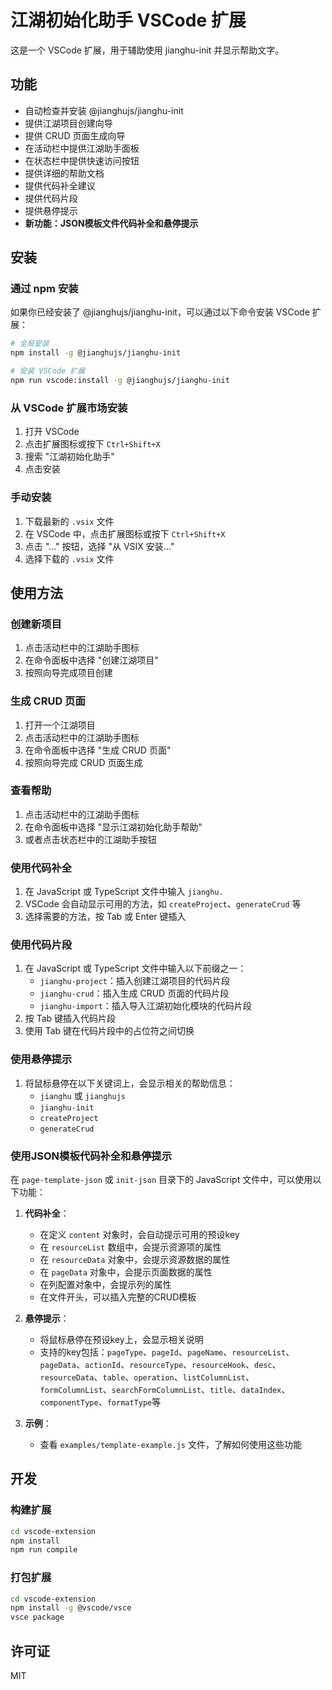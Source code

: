 # 江湖初始化助手 VSCode 扩展

这是一个 VSCode 扩展，用于辅助使用 jianghu-init 并显示帮助文字。

## 功能

- 自动检查并安装 @jianghujs/jianghu-init
- 提供江湖项目创建向导
- 提供 CRUD 页面生成向导
- 在活动栏中提供江湖助手面板
- 在状态栏中提供快速访问按钮
- 提供详细的帮助文档
- 提供代码补全建议
- 提供代码片段
- 提供悬停提示
- **新功能：JSON模板文件代码补全和悬停提示**

## 安装

### 通过 npm 安装

如果你已经安装了 @jianghujs/jianghu-init，可以通过以下命令安装 VSCode 扩展：

```bash
# 全局安装
npm install -g @jianghujs/jianghu-init

# 安装 VSCode 扩展
npm run vscode:install -g @jianghujs/jianghu-init
```

### 从 VSCode 扩展市场安装

1. 打开 VSCode
2. 点击扩展图标或按下 `Ctrl+Shift+X`
3. 搜索 "江湖初始化助手"
4. 点击安装

### 手动安装

1. 下载最新的 `.vsix` 文件
2. 在 VSCode 中，点击扩展图标或按下 `Ctrl+Shift+X`
3. 点击 "..." 按钮，选择 "从 VSIX 安装..."
4. 选择下载的 `.vsix` 文件

## 使用方法

### 创建新项目

1. 点击活动栏中的江湖助手图标
2. 在命令面板中选择 "创建江湖项目"
3. 按照向导完成项目创建

### 生成 CRUD 页面

1. 打开一个江湖项目
2. 点击活动栏中的江湖助手图标
3. 在命令面板中选择 "生成 CRUD 页面"
4. 按照向导完成 CRUD 页面生成

### 查看帮助

1. 点击活动栏中的江湖助手图标
2. 在命令面板中选择 "显示江湖初始化助手帮助"
3. 或者点击状态栏中的江湖助手按钮

### 使用代码补全

1. 在 JavaScript 或 TypeScript 文件中输入 `jianghu.`
2. VSCode 会自动显示可用的方法，如 `createProject`、`generateCrud` 等
3. 选择需要的方法，按 Tab 或 Enter 键插入

### 使用代码片段

1. 在 JavaScript 或 TypeScript 文件中输入以下前缀之一：
   - `jianghu-project`：插入创建江湖项目的代码片段
   - `jianghu-crud`：插入生成 CRUD 页面的代码片段
   - `jianghu-import`：插入导入江湖初始化模块的代码片段
2. 按 Tab 键插入代码片段
3. 使用 Tab 键在代码片段中的占位符之间切换

### 使用悬停提示

1. 将鼠标悬停在以下关键词上，会显示相关的帮助信息：
   - `jianghu` 或 `jianghujs`
   - `jianghu-init`
   - `createProject`
   - `generateCrud`

### 使用JSON模板代码补全和悬停提示

在 `page-template-json` 或 `init-json` 目录下的 JavaScript 文件中，可以使用以下功能：

1. **代码补全**：
   - 在定义 `content` 对象时，会自动提示可用的预设key
   - 在 `resourceList` 数组中，会提示资源项的属性
   - 在 `resourceData` 对象中，会提示资源数据的属性
   - 在 `pageData` 对象中，会提示页面数据的属性
   - 在列配置对象中，会提示列的属性
   - 在文件开头，可以插入完整的CRUD模板

2. **悬停提示**：
   - 将鼠标悬停在预设key上，会显示相关说明
   - 支持的key包括：`pageType`、`pageId`、`pageName`、`resourceList`、`pageData`、`actionId`、`resourceType`、`resourceHook`、`desc`、`resourceData`、`table`、`operation`、`listColumnList`、`formColumnList`、`searchFormColumnList`、`title`、`dataIndex`、`componentType`、`formatType`等

3. **示例**：
   - 查看 `examples/template-example.js` 文件，了解如何使用这些功能

## 开发

### 构建扩展

```bash
cd vscode-extension
npm install
npm run compile
```

### 打包扩展

```bash
cd vscode-extension
npm install -g @vscode/vsce
vsce package
```

## 许可证

MIT